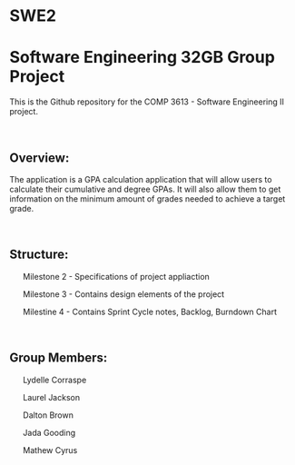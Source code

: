 # SWE2


<h1>Software Engineering 32GB Group Project</h1>

<p>This is the Github repository for the COMP 3613 - Software Engineering II project.</p></br>

<h2>Overview: </h2>
<p>The application is a GPA calculation application that will allow users to calculate their cumulative and degree GPAs. It will also allow them to get information on the minimum amount of grades needed to achieve a target grade. </p></br>

<h2>Structure: </h2>
<p>
<ul>Milestone 2 - Specifications of project appliaction </ul>
<ul>Milestone 3 - Contains design elements of the project </ul>
<ul>Milestine 4 - Contains Sprint Cycle notes, Backlog, Burndown Chart </ul>
</p></br>  
  

<h2>Group Members: </h2>
<ul>Lydelle Corraspe</ul>
<ul>Laurel Jackson </ul>
<ul>Dalton Brown </ul>
<ul>Jada Gooding </ul>
<ul>Mathew Cyrus </ul>
